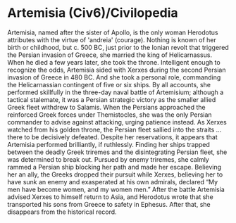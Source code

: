 # Artemisia (Civ6)/Civilopedia

Artemisia, named after the sister of Apollo, is the only woman Herodotus attributes with the virtue of 'andreia' (courage). Nothing is known of her birth or childhood, but c. 500 BC, just prior to the Ionian revolt that triggered the Persian invasion of Greece, she married the king of Helicarnassus. When he died a few years later, she took the throne.
Intelligent enough to recognize the odds, Artemisia sided with Xerxes during the second Persian invasion of Greece in 480 BC. And she took a personal role, commanding the Helicarnassian contingent of five or six ships. By all accounts, she performed skillfully in the three-day naval battle of Artemisium; although a tactical stalemate, it was a Persian strategic victory as the smaller allied Greek fleet withdrew to Salamis. When the Persians approached the reinforced Greek forces under Themistocles, she was the only Persian commander to advise against attacking, urging patience instead.
As Xerxes watched from his golden throne, the Persian fleet sallied into the straits … there to be decisively defeated. Despite her reservations, it appears that Artemisia performed brilliantly, if ruthlessly. Finding her ships trapped between the deadly Greek triremes and the disintegrating Persian fleet, she was determined to break out. Pursued by enemy triremes, she calmly rammed a Persian ship blocking her path and made her escape. Believing her an ally, the Greeks dropped their pursuit while Xerxes, believing her to have sunk an enemy and exasperated at his own admirals, declared “My men have become women, and my women men.”
After the battle Artemisia advised Xerxes to himself return to Asia, and Herodotus wrote that she transported his sons from Greece to safety in Ephesus. After that, she disappears from the historical record.